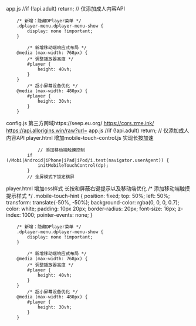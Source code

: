 app.js  //if (!api.adult) return; // 仅添加成人内容API


        /* 新增：隐藏DPlayer菜单 */
        .dplayer-menu.dplayer-menu-show {
            display: none !important;
        }

            /* 新增移动端响应式布局 */
        @media (max-width: 768px) {
            /* 调整播放器高度 */
            #player {
                height: 40vh;
            }
        }
            /* 超小屏幕设备优化 */
        @media (max-width: 480px) {
            #player {
                height: 30vh;
            }
        }



config.js  第三方跨域https://seep.eu.org/   https://cors.zme.ink/  https://api.allorigins.win/raw?url=
app.js  //if (!api.adult) return; // 仅添加成人内容API
player.html   增加mobile-touch-control.js  实现长按加速
    <script src="https://s4.zstatic.net/ajax/libs/hls.js/1.5.6/hls.min.js" integrity="sha256-X1GmLMzVcTBRiGjEau+gxGpjRK96atNczcLBg5w6hKA=" crossorigin="anonymous"></script>
    <script src="https://s4.zstatic.net/ajax/libs/dplayer/1.26.0/DPlayer.min.js" integrity="sha256-OJg03lDZP0NAcl3waC9OT5jEa8XZ8SM2n081Ik953o4=" crossorigin="anonymous"></script>
    <script src="js/mobile-touch-control.js"></script>
    <script src="js/config.js"></script>
    
                // 添加移动端触摸控制
            if (/Mobi|Android|iPhone|iPad|iPod/i.test(navigator.userAgent)) {
                initMobileTouchControl(dp);
            }
            // 全屏模式下锁定横屏
            
player.html   增加css样式 长按和屏蔽右键提示以及移动端优化
    /* 添加移动端触摸提示样式 */
        .mobile-touch-hint {
            position: fixed;
            top: 50%;
            left: 50%;
            transform: translate(-50%, -50%);
            background-color: rgba(0, 0, 0, 0.7);
            color: white;
            padding: 10px 20px;
            border-radius: 20px;
            font-size: 16px;
            z-index: 1000;
            pointer-events: none;
        }

        /* 新增：隐藏DPlayer菜单 */
        .dplayer-menu.dplayer-menu-show {
            display: none !important;
        }

            /* 新增移动端响应式布局 */
        @media (max-width: 768px) {
            /* 调整播放器高度 */
            #player {
                height: 40vh;
            }
        }
            /* 超小屏幕设备优化 */
        @media (max-width: 480px) {
            #player {
                height: 30vh;
            }
        }

